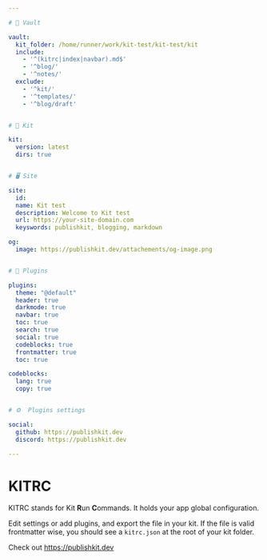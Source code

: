 ```yaml
---

# 📂 Vault

vault:
  kit_folder: /home/runner/work/kit-test/kit-test/kit
  include: 
    - '^(kitrc|index|navbar).md$'
    - '^blog/'
    - '^notes/'
  exclude: 
    - '^kit/'
    - '^templates/'
    - '^blog/draft'


# 🧰 Kit

kit:
  version: latest
  dirs: true


# 🖥️ Site

site:
  id: 
  name: Kit test
  description: Welcome to Kit test
  url: https://your-site-domain.com
  keyswords: publishkit, blogging, markdown

og:
  image: https://publishkit.dev/attachements/og-image.png


# 🔌 Plugins

plugins: 
  theme: "@default"
  header: true
  darkmode: true
  navbar: true
  toc: true
  search: true
  social: true
  codeblocks: true
  frontmatter: true
  toc: true

codeblocks:
  lang: true
  copy: true


# ⚙️  Plugins settings

social:
  github: https://publishkit.dev
  discord: https://publishkit.dev

---
```

# KITRC

KITRC stands for Kit **R**un **C**ommands.
It holds your app global configuration. 


Edit settings or add plugins, and export the file in your kit. If the file is valid frontmatter wise, you should see a `kitrc.json` at the root of your kit folder.


Check out https://publishkit.dev
